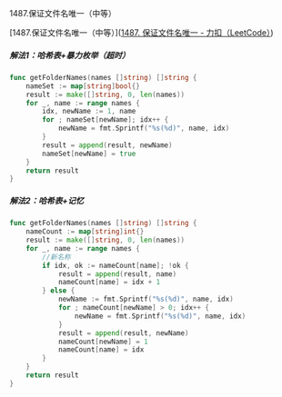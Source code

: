 1487.保证文件名唯一（中等）

[1487.保证文件名唯一（中等）]([1487. 保证文件名唯一 - 力扣（LeetCode）](https://leetcode.cn/problems/making-file-names-unique/))



##### 解法1：哈希表+暴力枚举（超时）

```go
func getFolderNames(names []string) []string {
	nameSet := map[string]bool{}
	result := make([]string, 0, len(names))
	for _, name := range names {
		idx, newName := 1, name
		for ; nameSet[newName]; idx++ {
			newName = fmt.Sprintf("%s(%d)", name, idx)
		}
		result = append(result, newName)
		nameSet[newName] = true
	}
	return result
}
```



##### 解法2：哈希表+记忆

```go
func getFolderNames(names []string) []string {
	nameCount := map[string]int{}
	result := make([]string, 0, len(names))
	for _, name := range names {
		//新名称
		if idx, ok := nameCount[name]; !ok {
			result = append(result, name)
			nameCount[name] = idx + 1
		} else {
			newName := fmt.Sprintf("%s(%d)", name, idx)
			for ; nameCount[newName] > 0; idx++ {
				newName = fmt.Sprintf("%s(%d)", name, idx)
			}
			result = append(result, newName)
			nameCount[newName] = 1
			nameCount[name] = idx
		}
	}
	return result
}
```






















